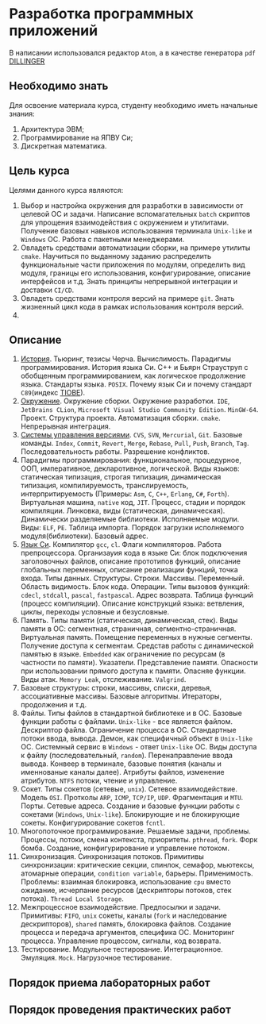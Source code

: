 # Разработка программных приложений

В написании использовался редактор `Atom`, а в качестве генератора `pdf` [DILLINGER](https://dillinger.io/)

## Необходимо знать

Для освоение материала курса, студенту необходимо иметь начальные знания:
1. Архитектура ЭВМ;
2. Программирование на ЯПВУ Си;
3. Дискретная математика.

## Цель курса

Целями данного курса являются:
1. Выбор и настройка окружения для разработки в зависимости от целевой ОС и задачи. Написание вспомагательных `batch` скриптов для упрощения взаимодействия с окружением и утилитами. Получение базовых навыков использования терминала `Unix-like` и `Windows` ОС. Работа с пакетными менеджерами.
2. Овладеть средствами автоматизации сборки, на примере утилиты `cmake`. Научиться по выданному заданию распределить функциональные части приложения по модулям, определить вид модуля, границы его использования, конфигурирование, описание интерфейсов и т.д. Знать принципы непрерывной интеграции и доставки `CI/CD`.
3. Овладеть средствами контроля версий на примере `git`. Знать жизненный цикл кода в рамках использования контроля версий.
4.

## Описание

1. [История](00.History/README.md). Тьюринг, тезисы Черча. Вычислимость. Парадигмы программирования. История языка Си. С++ и Бьярн Страуструп с обобщенным программированием, как логическое продолжение языка. Стандарты языка. `POSIX`. Почему язык Си и почему стандарт `C89`(индекс [TIOBE](https://www.tiobe.com/tiobe-index)).
2. [Окружение](01.Environment/README.md). Окружение сборки. Окружение разработки. `IDE`, `JetBrains CLion`, `Microsoft Visual Studio Community Edition`. `MinGW-64`. Проект. Структура проекта. Автоматизация сборки. `cmake`. Непрерывная интеграция.
3. [Системы управления версиями](02.VerControlSystem/README.md). `CVS`, `SVN`, `Mercurial`, `Git`. Базовые команды. `Index`, `Commit`, `Revert`, `Merge`, `Rebase`, `Pull`, `Push`, `Branch`, `Tag`. Последовательность работы. Разрешение конфликтов.
4. Парадигмы программирования: функциональное, процедурное, ООП, императивное, декларотивное, логической. Виды языков: статическая типизация, строгая типизация, динамическая типизация, компилируемость, транслируемость, интерпритируемость (Примеры: `Asm`, `C`, `C++`, `Erlang`, `C#`, `Forth`). Виртуальная машина, `native` код, `JIT`. Процесс, стадии и порядок компиляции. Линковка, виды (статическая, динамическая). Динамически разделяемые библиотеки. Исполняемые модули. Виды: `ELF`, `PE`. Таблица импорта. Порядок загрузки исполняемого модуля(библиотеки). Базовый адрес.
5. [Язык Си](04.Language/README.md). Компилятор `gcc`, `cl`. Флаги компиляторов. Работа препроцессора. Организауия кода в языке Си: блок подключения заголовочных файлов, описание прототипов функций, описание глобальных переменных, описание реализации функций, точка входа. Типы данных. Структуры. Строки. Массивы. Переменный. Область видимость. Блок кода. Операции. Типы вызовов функций: `cdecl`, `stdcall`, `pascal`, `fastpascal`. Адрес возврата. Таблица функций (процесс компиляции). Описание конструкций языка: ветвления, циклы, переходы условные и безусловные.
6. Память. Типы памяти (статическая, динамическая, стек). Виды памяти в ОС: сегментная, страничная, сегментно-страничная. Виртуальная память. Помещение переменных в нужные сегменты. Получение доступа к сегментам. Средстав работы с динамической памятью в языке. `Embedded` как ограничение по ресурсам (в частности по памяти). Указатели. Представление памяти. Опасности при использовании прямого доступа к памяти. Опасняе функции. Виды атак. `Memory Leak`, отслеживание. `Valgrind`.
7. Базовые структуры: строки, массивы, списки, деревья, ассоциативные массивы. Базовые алгоритмы. Итераторы, продолжения и т.д.
8. Файлы. Типы файлов в стандартной библиотеке и в ОС. Базовые функции работы с файлами. `Unix-like` - все является файлом. Дескриптор файла. Ограничение процесса в ОС. Стандартные потоки ввода, вывода. Демон, как специфичный объект в `Unix-like` ОС. Системный сервис в `Windows` - ответ `Unix-like` ОС. Виды доступа к файлу (последовательный, `random`). Перенаправление ввода вывода. Конвеер в терминале, базовые понятия (каналы и именнованые каналы далее). Атрибуты файлов, изменение атрибутов. `NTFS` потоки, чтение и управление.
9. Сокет. Типы сокетов (сетевые, `unix`). Сетевое взаимодействие. Модель `OSI`. Протколы `ARP`, `ICMP`, `TCP/IP`, `UDP`. Фрагментация и `MTU`. Порты. Сетевые адреса. Создание и базовые функции работы с сокетами (`Windows`, `Unix-like`). Блокирующие и не блокирующие сокеты. Конфигурирование сокетов `fcntl`.
10. Многопоточное программирование. Решаемые задачи, проблемы. Процессы, потоки, смена контекста, приоритеты. `pthread`, `fork`. Форк бомба. Создание, конфигурирование и управление потоком.
11. Синхронизация. Синхронизация потоков. Примитивы синхронизации: критические секции, спинлок, семафор, мьютексы, атомарные операции, `condition variable`, барьеры. Применимость. Проблемы: взаимная блокировка, использование `cpu` вместо ожидание, исчерпание ресурсов (дескрипторы потоков, стек потока). `Thread Local Storage`.
12. Межпроцессное взаимодействие. Предпосылки и задачи. Примитивы: `FIFO`, `unix` сокеты, каналы (`fork` и наследование дескрипторов), `shared` память, блокировка файлов. Создание процесса и передача аргументов, специфика ОС. Мониторинг процесса. Управление процессом, сигналы, код возврата.
13. Тестирование. Модульное тестирование. Интеграционное. Эмуляция. `Mock`. Нагрузочное тестирование.

## Порядок приема лабораторных работ

## Порядок проведения практических работ
